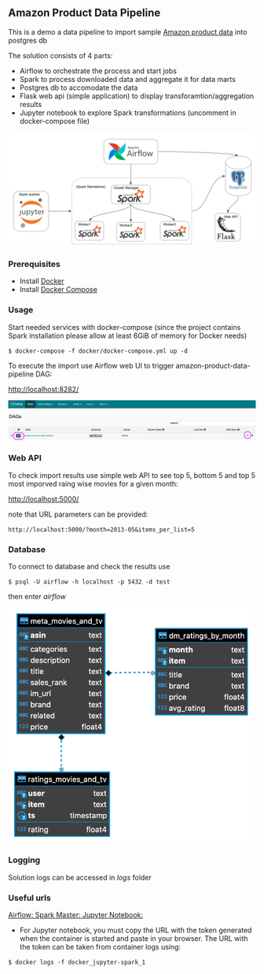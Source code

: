 ## Amazon Product Data Pipeline

This is a demo a data pipeline to import sample [Amazon product data](http://jmcauley.ucsd.edu/data/amazon/links.html) into postgres db

The solution consists of 4 parts:
- Airflow to orchestrate the process and start jobs
- Spark to process downloaded data and aggregate it for data marts
- Postgres db to accomodate the data
- Flask web api (simple application) to display transforamtion/aggregation results
- Jupyter notebook to explore Spark transformations (uncomment in docker-compose file)

![alt text](https://github.com/paclflst/amazon-product-data-pipeline/blob/main/images/prj_setup_schema.png?raw=true)

### Prerequisites

- Install [Docker](https://www.docker.com/)
- Install [Docker Compose](https://docs.docker.com/compose/install/)


### Usage

Start needed services with docker-compose (since the project contains Spark installation please allow at least 6GiB of memory for Docker needs)

```shell
$ docker-compose -f docker/docker-compose.yml up -d
```

To execute the import use Airflow web UI to trigger amazon-product-data-pipeline DAG:

[http://localhost:8282/](http://localhost:8282/)

![alt text](https://github.com/paclflst/amazon-product-data-pipeline/blob/main/images/dag_main_screen.png?raw=true)


### Web API
To check import results use simple web API to see top 5, bottom 5 and top 5 most imporved raing wise movies for a given month:

[http://localhost:5000/](http://localhost:5000/)

note that URL parameters can be provided:
```shell
http://localhost:5000/?month=2013-05&items_per_list=5
```

### Database
To connect to database and check the results use 

```shell
$ psql -U airflow -h localhost -p 5432 -d test
```
then enter *airflow*

<img src="https://github.com/paclflst/amazon-product-data-pipeline/blob/main/images/db_schema.png?raw=true" width="500">

### Logging
Solution logs can be accessed in *logs* folder

### Useful urls
[Airflow: ](http://localhost:8282/)
[Spark Master: ](http://localhost:8181/)
[Jupyter Notebook: ](http://127.0.0.1:8888/)

- For Jupyter notebook, you must copy the URL with the token generated when the container is started and paste in your browser. The URL with the token can be taken from container logs using:

```shell
$ docker logs -f docker_jupyter-spark_1
```